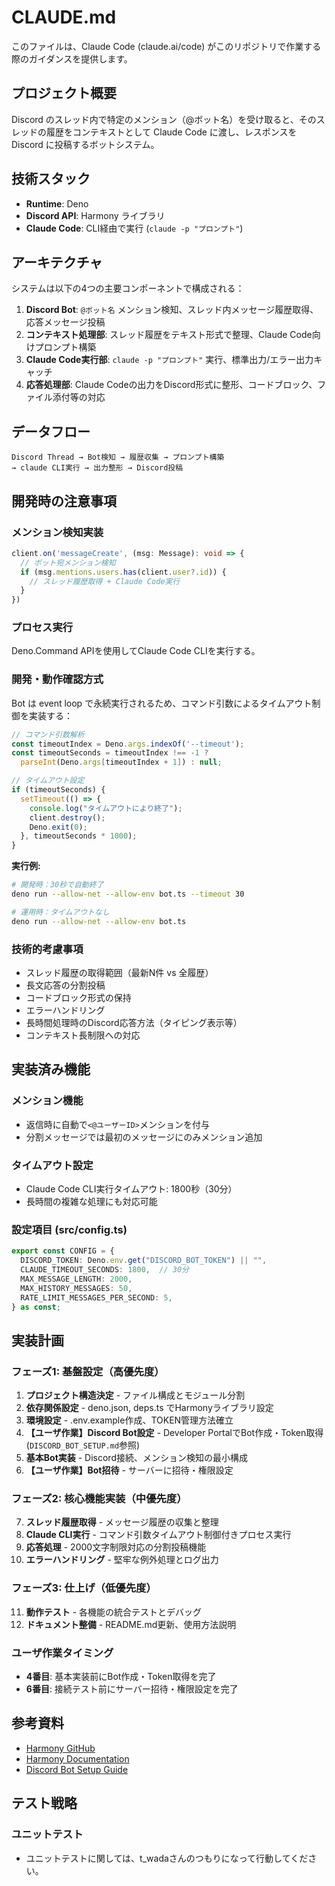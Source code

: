 # CLAUDE.md

このファイルは、Claude Code (claude.ai/code) がこのリポジトリで作業する際のガイダンスを提供します。

## プロジェクト概要

Discord のスレッド内で特定のメンション（@ボット名）を受け取ると、そのスレッドの履歴をコンテキストとして Claude Code に渡し、レスポンスを Discord に投稿するボットシステム。

## 技術スタック

- **Runtime**: Deno
- **Discord API**: Harmony ライブラリ
- **Claude Code**: CLI経由で実行 (`claude -p "プロンプト"`)

## アーキテクチャ

システムは以下の4つの主要コンポーネントで構成される：

1. **Discord Bot**: `@ボット名` メンション検知、スレッド内メッセージ履歴取得、応答メッセージ投稿
2. **コンテキスト処理部**: スレッド履歴をテキスト形式で整理、Claude Code向けプロンプト構築
3. **Claude Code実行部**: `claude -p "プロンプト"` 実行、標準出力/エラー出力キャッチ
4. **応答処理部**: Claude Codeの出力をDiscord形式に整形、コードブロック、ファイル添付等の対応

## データフロー

```
Discord Thread → Bot検知 → 履歴収集 → プロンプト構築 
→ claude CLI実行 → 出力整形 → Discord投稿
```

## 開発時の注意事項

### メンション検知実装
```typescript
client.on('messageCreate', (msg: Message): void => {
  // ボット宛メンション検知
  if (msg.mentions.users.has(client.user?.id)) {
    // スレッド履歴取得 + Claude Code実行
  }
})
```

### プロセス実行
Deno.Command APIを使用してClaude Code CLIを実行する。

### 開発・動作確認方式
Bot は event loop で永続実行されるため、コマンド引数によるタイムアウト制御を実装する：

```typescript
// コマンド引数解析
const timeoutIndex = Deno.args.indexOf('--timeout');
const timeoutSeconds = timeoutIndex !== -1 ? 
  parseInt(Deno.args[timeoutIndex + 1]) : null;

// タイムアウト設定
if (timeoutSeconds) {
  setTimeout(() => {
    console.log("タイムアウトにより終了");
    client.destroy();
    Deno.exit(0);
  }, timeoutSeconds * 1000);
}
```

**実行例:**
```bash
# 開発時：30秒で自動終了
deno run --allow-net --allow-env bot.ts --timeout 30

# 運用時：タイムアウトなし
deno run --allow-net --allow-env bot.ts
```

### 技術的考慮事項
- スレッド履歴の取得範囲（最新N件 vs 全履歴）
- 長文応答の分割投稿
- コードブロック形式の保持
- エラーハンドリング
- 長時間処理時のDiscord応答方法（タイピング表示等）
- コンテキスト長制限への対応

## 実装済み機能

### メンション機能
- 返信時に自動で`<@ユーザーID>`メンションを付与
- 分割メッセージでは最初のメッセージにのみメンション追加

### タイムアウト設定
- Claude Code CLI実行タイムアウト: 1800秒（30分）
- 長時間の複雑な処理にも対応可能

### 設定項目 (src/config.ts)
```typescript
export const CONFIG = {
  DISCORD_TOKEN: Deno.env.get("DISCORD_BOT_TOKEN") || "",
  CLAUDE_TIMEOUT_SECONDS: 1800,  // 30分
  MAX_MESSAGE_LENGTH: 2000,
  MAX_HISTORY_MESSAGES: 50,
  RATE_LIMIT_MESSAGES_PER_SECOND: 5,
} as const;
```

## 実装計画

### フェーズ1: 基盤設定（高優先度）
1. **プロジェクト構造決定** - ファイル構成とモジュール分割
2. **依存関係設定** - deno.json, deps.ts でHarmonyライブラリ設定  
3. **環境設定** - .env.example作成、TOKEN管理方法確立
4. **【ユーザ作業】Discord Bot設定** - Developer PortalでBot作成・Token取得 (`DISCORD_BOT_SETUP.md`参照)
5. **基本Bot実装** - Discord接続、メンション検知の最小構成
6. **【ユーザ作業】Bot招待** - サーバーに招待・権限設定

### フェーズ2: 核心機能実装（中優先度）
7. **スレッド履歴取得** - メッセージ履歴の収集と整理
8. **Claude CLI実行** - コマンド引数タイムアウト制御付きプロセス実行
9. **応答処理** - 2000文字制限対応の分割投稿機能
10. **エラーハンドリング** - 堅牢な例外処理とログ出力

### フェーズ3: 仕上げ（低優先度）  
11. **動作テスト** - 各機能の統合テストとデバッグ
12. **ドキュメント整備** - README.md更新、使用方法説明

### ユーザ作業タイミング
- **4番目**: 基本実装前にBot作成・Token取得を完了
- **6番目**: 接続テスト前にサーバー招待・権限設定を完了

## 参考資料
- [Harmony GitHub](https://github.com/harmonyland/harmony)
- [Harmony Documentation](https://harmony.mod.land/)
- [Discord Bot Setup Guide](./DISCORD_BOT_SETUP.md)

## テスト戦略

### ユニットテスト
- ユニットテストに関しては、t_wadaさんのつもりになって行動してください。